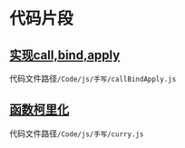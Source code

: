 
# 代码片段

## [实现call,bind,apply](前端/js/代码片段/callBindApply.md)
   代码文件路径`/Code/js/手写/callBindApply.js`

## [函数柯里化](前端/js/代码片段/curry.md)
   代码文件路径`/Code/js/手写/curry.js`
